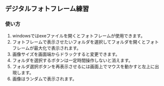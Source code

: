 ## デジタルフォトフレーム練習

### 使い方
1. windowsではexeファイルを開くとフォトフレームが使用できます。
2. フォトフレームで表示させたいフォルダを選択してフォルダを開くとフォトフレームが最大化で表示されます。
3. 画像サイズを画面端からドラックすると変更できます。
4. フォルダを選択するボタンは一定時間操作しないと消えます。
5. フォルダ選択ボタンを再表示させるには画面上でマウスを動かすと左上に出現します。
6. 画像はランダムで表示されます。
